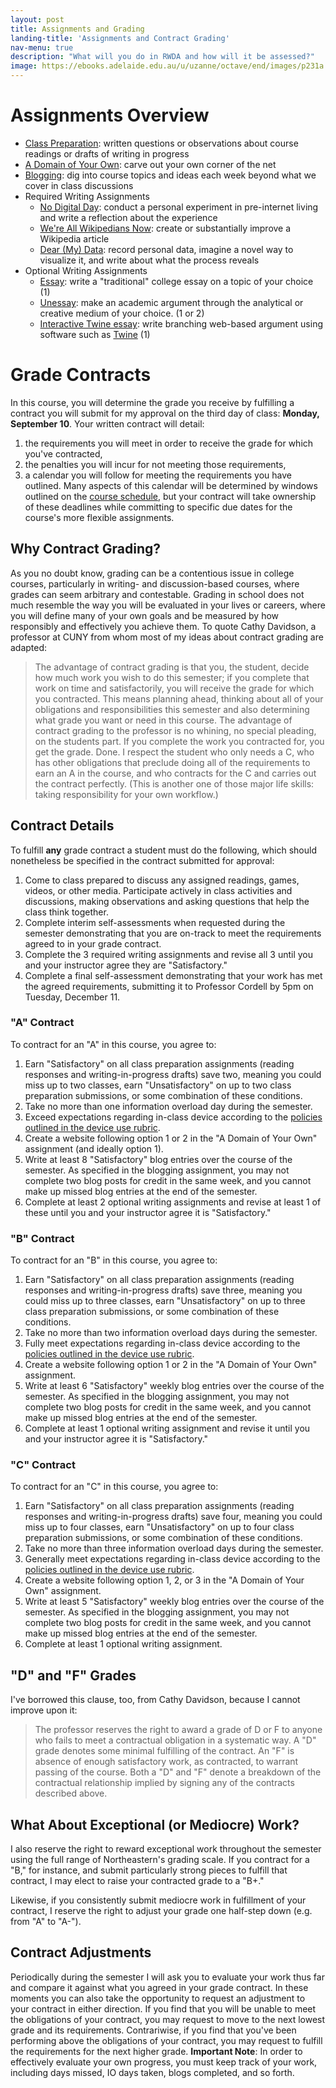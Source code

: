```yaml
---
layout: post
title: Assignments and Grading
landing-title: 'Assignments and Contract Grading'
nav-menu: true
description: "What will you do in RWDA and how will it be assessed?"
image: https://ebooks.adelaide.edu.au/u/uzanne/octave/end/images/p231a.jpg
---
```


# Assignments Overview

+ [Class Preparation][1]: written questions or observations about course readings or drafts of writing in progress
+ [A Domain of Your Own][2]: carve out your own corner of the net
+ [Blogging][3]: dig into course topics and ideas each week beyond what we cover in class discussions
+ Required Writing Assignments
	+ [No Digital Day][4]: conduct a personal experiment in pre-internet living and write a reflection about the experience
	+ [We're All Wikipedians Now][5]: create or substantially improve a Wikipedia article
	+ [Dear (My) Data][6]: record personal data, imagine a novel way to visualize it, and write about what the process reveals
+ Optional  Writing Assignments
	+ [Essay][7]: write a "traditional" college essay on a topic of your choice (1)
	+ [Unessay][8]: make an academic argument through the analytical or creative medium of your choice. (1 or 2)
	+ [Interactive Twine essay][9]: write branching web-based argument using software such as [Twine][10] (1)

# Grade Contracts

In this course, you will determine the grade you receive by fulfilling a contract you will submit for my approval on the third day of class: **Monday, September 10**. Your written contract will detail: 

1. the requirements you will meet in order to receive the grade for which you've contracted, 
2. the penalties you will incur for not meeting those requirements,
3. a calendar you will follow for meeting the requirements you have outlined. Many aspects of this calendar will be determined by windows outlined on the [course schedule][11], but your contract will take ownership of these deadlines while committing to specific due dates for the course's more flexible assignments. 

## Why Contract Grading?

As you no doubt know, grading can be a contentious issue in college courses, particularly in writing- and discussion-based courses, where grades can seem arbitrary and contestable. Grading in school does not much resemble the way you will be evaluated in your lives or careers, where you will define many of your own goals and be measured by how responsibly and effectively you achieve them. To quote Cathy Davidson, a professor at CUNY from whom most of my ideas about contract grading are adapted:

> The advantage of contract grading is that you, the student, decide how much work you wish to do this semester; if you complete that work on time and satisfactorily, you will receive the grade for which you contracted. This means planning ahead, thinking about all of your obligations and responsibilities this semester and also determining what grade you want or need in this course. The advantage of contract grading to the professor is no whining, no special pleading, on the students part. If you complete the work you contracted for, you get the grade. Done. I respect the student who only needs a C, who has other obligations that preclude doing all of the requirements to earn an A in the course, and who contracts for the C and carries out the contract perfectly. (This is another one of those major life skills: taking responsibility for your own workflow.)

## Contract Details

To fulfill **any** grade contract a student must do the following, which should nonetheless be specified in the contract submitted for approval:

1. Come to class prepared to discuss any assigned readings, games, videos, or other media. Participate actively in class activities and discussions, making observations and asking questions that help the class think together. 
2. Complete interim self-assessments when requested during the semester demonstrating that you are on-track to meet the requirements agreed to in your grade contract. 
3. Complete the 3 required writing assignments and revise all 3 until you and your instructor agree they are "Satisfactory."
4. Complete a final self-assessment demonstrating that your work has met the agreed requirements, submitting it to Professor Cordell by 5pm on Tuesday, December 11.

### "A" Contract

To contract for an "A" in this course, you agree to:

1. Earn "Satisfactory" on all class preparation assignments (reading responses and writing-in-progress drafts) save two, meaning you could miss up to two classes, earn "Unsatisfactory" on up to two class preparation submissions, or some combination of these conditions. 
2. Take no more than one information overload day during the semester. 
3. Exceed expectations regarding in-class device according to the [policies outlined in the device use rubric][12].
4. Create a website following option 1 or 2 in the "A Domain of Your Own" assignment (and ideally option 1). 
5. Write at least 8 "Satisfactory" blog entries over the course of the semester. As specified in the blogging assignment, you may not complete two blog posts for credit in the same week, and you cannot make up missed blog entries at the end of the semester.
6. Complete at least 2 optional writing assignments and revise at least 1 of these until you and your instructor agree it is "Satisfactory." 

### "B" Contract

To contract for an "B" in this course, you agree to:

1. Earn "Satisfactory" on all class preparation assignments (reading responses and writing-in-progress drafts) save three, meaning you could miss up to three classes, earn "Unsatisfactory" on up to three class preparation submissions, or some combination of these conditions. 
2. Take no more than two information overload days during the semester. 
3. Fully meet expectations regarding in-class device according to the [policies outlined in the device use rubric][13].
4. Create a website following option 1 or 2 in the "A Domain of Your Own" assignment.
5. Write at least 6 "Satisfactory" weekly blog entries over the course of the semester. As specified in the blogging assignment, you may not complete two blog posts for credit in the same week, and you cannot make up missed blog entries at the end of the semester.
6. Complete at least 1 optional writing assignment and revise it until you and your instructor agree it is "Satisfactory."

### "C" Contract

To contract for an "C" in this course, you agree to:

1. Earn "Satisfactory" on all class preparation assignments (reading responses and writing-in-progress drafts) save four, meaning you could miss up to four classes, earn "Unsatisfactory" on up to four class preparation submissions, or some combination of these conditions.  
2. Take no more than three information overload days during the semester. 
3. Generally meet expectations regarding in-class device according to the [policies outlined in the device use rubric][14].
4. Create a website following option 1, 2, or 3 in the "A Domain of Your Own" assignment.
5. Write at least 5 "Satisfactory" weekly blog entries over the course of the semester. As specified in the blogging assignment, you may not complete two blog posts for credit in the same week, and you cannot make up missed blog entries at the end of the semester.
6. Complete at least 1 optional writing assignment.

## "D" and "F" Grades

I've borrowed this clause, too, from Cathy Davidson, because I cannot improve upon it:

> The professor reserves the right to award a grade of D or F to anyone who fails to meet a contractual obligation in a systematic way. A "D" grade denotes some minimal fulfilling of the contract. An "F" is absence of enough satisfactory work, as contracted, to warrant passing of the course. Both a "D" and "F" denote a breakdown of the contractual relationship implied by signing any of the contracts described above.

## What About Exceptional (or Mediocre) Work?

I also reserve the right to reward exceptional work throughout the semester using the full range of Northeastern's grading scale. If you contract for a "B," for instance, and submit particularly strong pieces to fulfill that contract, I may elect to raise your contracted grade to a "B+."

Likewise, if you consistently submit mediocre work in fulfillment of your contract, I reserve the right to adjust your grade one half-step down (e.g. from "A" to "A-"). 

## Contract Adjustments

Periodically during the semester I will ask you to evaluate your work thus far and compare it against what you agreed in your grade contract. In these moments you can also take the opportunity to request an adjustment to your contract in either direction. If you find that you will be unable to meet the obligations of your contract, you may request to move to the next lowest grade and its requirements. Contrariwise, if you find that you've been performing above the obligations of your contract, you may request to fulfill the requirements for the next higher grade. **Important Note**: In order to effectively evaluate your own progress, you must keep track of your work, including days missed, IO days taken, blogs completed, and so forth.  
  

[1]:	/assignments/class-prep.html
[2]:	/assignments/domain-of-your-own.html
[3]:	/assignments/blogging.html
[4]:	/assignments/no-digital-day.html
[5]:	/assignments/wikipedia.html
[6]:	/assignments/dear-my-data.html
[7]:	/assignments/essay.html
[8]:	/assignments/unessay.html
[9]:	/assignments/interactive-twine-essay.html
[10]:	http://twinery.org/
[11]:	/schedule.html
[12]:	/policies.html
[13]:	/policies.html
[14]:	/policies.html
